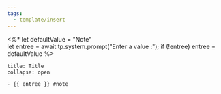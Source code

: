 ```yaml
---
tags:
  - template/insert
---
```

 <%*
let defaultValue = "Note"  
let entree = await tp.system.prompt("Enter a value :");
if (!entree) entree = defaultValue
%>

`````ad-note
title: Title
collapse: open

- {{ entree }} #note  
`````
